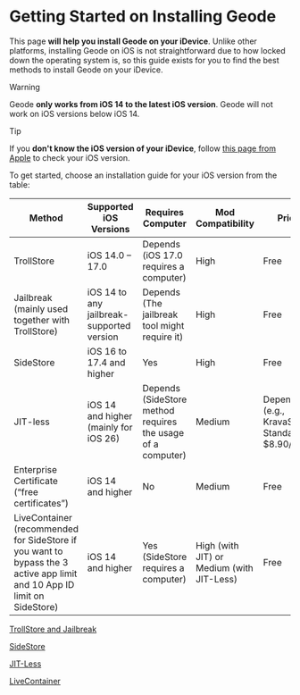 # Getting Started on Installing Geode
This page **will help you install Geode on your iDevice**. Unlike other platforms, installing Geode on iOS is not straightforward due to how locked down the operating system is, so this guide exists for you to find the best methods to install Geode on your iDevice.
> [!WARNING]
> Geode **only works from iOS 14 to the latest iOS version**. Geode will not work on iOS versions below iOS 14.

> [!TIP]
> If you **don't know the iOS version of your iDevice**, follow [this page from Apple](https://support.apple.com/en-us/109065) to check your iOS version.

To get started, choose an installation guide for your iOS version from the table:

| Method                         | Supported iOS Versions                      | Requires Computer                                          | Mod Compatibility | Price                                               |
|--------------------------------|----------------------------------------------|------------------------------------------------------------|-------------------|-----------------------------------------------------|
| TrollStore                     | iOS 14.0 – 17.0                       | Depends (iOS 17.0 requires a computer)                     | High              | Free                                                |
| Jailbreak (mainly used together with TrollStore) | iOS 14 to any jailbreak-supported version    | Depends (The jailbreak tool might require it)              | High              | Free                                                |
| SideStore                      | iOS 16 to 17.4 and higher    | Yes                                                        | High              | Free                                                |
| JIT-less                       | iOS 14 and higher (mainly for iOS 26)      | Depends (SideStore method requires the usage of a computer)| Medium            | Depends (e.g., KravaSign Standard is $8.90/year)  |
| Enterprise Certificate (“free certificates”) | iOS 14 and higher                           | No                                                         | Medium            | Free                                                |
| LiveContainer (recommended for SideStore if you want to bypass the 3 active app limit and 10 App ID limit on SideStore) | iOS 14 and higher | Yes (SideStore requires a computer) | High (with JIT) or Medium (with JIT-Less) | Free |

[TrollStore and Jailbreak](/OLD-IOS-INSTALL.md)

[SideStore](/MODERN-IOS-INSTALL.md)

[JIT-Less](/JITLESS-INSTALL-GUIDE.md)

[LiveContainer](/LIVECONTAINER-INSTALL-GUIDE.md)
